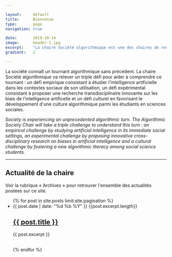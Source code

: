 ```yaml
---

layout:     default
title:      Bienvenue
type:       page
navigation: true

date:       2019-10-14
image:      header-1.jpg
excerpt:    "La chaire Société algorithmique est une des chaires de recherche de l'institut <b>MIAI</b> (Multidisciplinary Institute in Artificial Intelligence) de l'Université Grenoble Alpes. Elle conduit et soutient des recherches sur le tournant algorithmique de la société contemporaine."
gradient:   2

---
```


La société connaît un tournant algorithmique sans précédent. La chaire Société algorithmique va relever un triple défi pour aider à comprendre ce tournant : un défi empirique consistant à étudier l'intelligence artificielle dans les contextes sociaux de son utilisation, un défi expérimental consistant à proposer une recherche transdisciplinaire innovante sur les biais de l'intelligence artificelle et un défi culturel en favorisant le développement d'une culture algorithmique parmi les étudiants en sciences sociales.

<i>Society is experiencing an unprecedented algorithmic turn. The Algorithmic Society Chair will take a triple challenge to understand this turn : an empirical challenge by studying artificial intelligence in its immediate social settings, an experimental challenge by proposing innovative cross-disciplinary research on biases in artificial intelligence and a cultural challenge by fostering a new algorithmic literacy among social science students.</i>

---

<h2>Actualité de la chaire</h2>
<p>Voir la rubrique « Archives » pour retrouver l'ensemble des actualités postées sur ce site.</p>

<ul class="post-list">
    {% for post in site.posts limit:site.pagination %}
    <li>
      <span class="post-meta">{{ post.date | date: "%d %b %Y" }}
        {{post.excerpt.length}}
      </span>
      <h2>
        <a class="post-link" href="{{ post.url | prepend: site.baseurl }}">
          {{ post.title }}
        </a>
      </h2>
      <p class="post-excerpt">
        {{ post.excerpt }}
      </p>
      <br>
    </li>
    {% endfor %}
  </ul>
